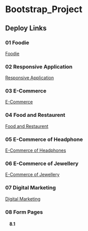 # Bootstrap_Project
Deploy Links
--------------
### 01 Foodie
  <a href="https://foodiesapps.netlify.app">Foodie</a>

### 02 Responsive Application
  <a href="https://applandingres.netlify.app">Responsive Application</a>

### 03 E-Commerce
  <a href="https://e-commerceoffashion.netlify.app">E-Commerce</a>

### 04 Food and Restaurent
  <a href="https://webofheadphone.netlify.app">Food and Restaurent</a>

### 05 E-Commerce of Headphone
  <a href="https://webofheadphone.netlify.app">E-Commerce of Headphones</a>

### 06 E-Commerce of Jewellery
  <a href="https://e-commerceofjewellery.netlify.app">E-Commerce of Jewellery</a>

### 07 Digital Marketing
  <a href="https://digitalmarketi.netlify.app/">Digital Marketing</a>

### 08 Form Pages
  #### &nbsp;&nbsp;&nbsp; 8.1 
